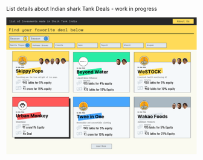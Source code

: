List details about Indian shark Tank Deals - work in progress

![Shark Tank Rocks](https://raw.githubusercontent.com/dvlprkrishna/SharkTankRocks/master/Preview.png)
